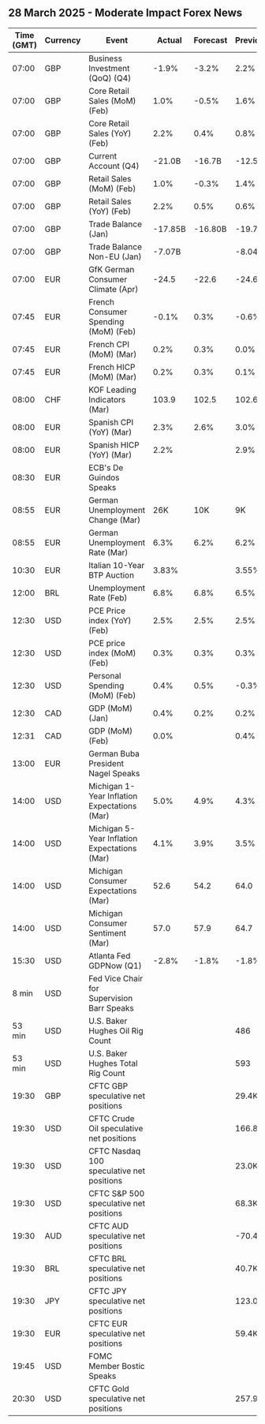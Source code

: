 ## 28 March 2025 - Moderate Impact Forex News

| Time (GMT) | Currency | Event | Actual | Forecast | Previous |
|------|----------|-------|--------|----------|----------|
| 07:00 | GBP | Business Investment (QoQ) (Q4) | -1.9% | -3.2% | 2.2% |
| 07:00 | GBP | Core Retail Sales (MoM) (Feb) | 1.0% | -0.5% | 1.6% |
| 07:00 | GBP | Core Retail Sales (YoY) (Feb) | 2.2% | 0.4% | 0.8% |
| 07:00 | GBP | Current Account (Q4) | -21.0B | -16.7B | -12.5B |
| 07:00 | GBP | Retail Sales (MoM) (Feb) | 1.0% | -0.3% | 1.4% |
| 07:00 | GBP | Retail Sales (YoY) (Feb) | 2.2% | 0.5% | 0.6% |
| 07:00 | GBP | Trade Balance (Jan) | -17.85B | -16.80B | -19.72B |
| 07:00 | GBP | Trade Balance Non-EU (Jan) | -7.07B |  | -8.04B |
| 07:00 | EUR | GfK German Consumer Climate (Apr) | -24.5 | -22.6 | -24.6 |
| 07:45 | EUR | French Consumer Spending (MoM) (Feb) | -0.1% | 0.3% | -0.6% |
| 07:45 | EUR | French CPI (MoM) (Mar) | 0.2% | 0.3% | 0.0% |
| 07:45 | EUR | French HICP (MoM) (Mar) | 0.2% | 0.3% | 0.1% |
| 08:00 | CHF | KOF Leading Indicators (Mar) | 103.9 | 102.5 | 102.6 |
| 08:00 | EUR | Spanish CPI (YoY) (Mar) | 2.3% | 2.6% | 3.0% |
| 08:00 | EUR | Spanish HICP (YoY) (Mar) | 2.2% |  | 2.9% |
| 08:30 | EUR | ECB's De Guindos Speaks |  |  |  |
| 08:55 | EUR | German Unemployment Change (Mar) | 26K | 10K | 9K |
| 08:55 | EUR | German Unemployment Rate (Mar) | 6.3% | 6.2% | 6.2% |
| 10:30 | EUR | Italian 10-Year BTP Auction | 3.83% |  | 3.55% |
| 12:00 | BRL | Unemployment Rate (Feb) | 6.8% | 6.8% | 6.5% |
| 12:30 | USD | PCE Price index (YoY) (Feb) | 2.5% | 2.5% | 2.5% |
| 12:30 | USD | PCE price index (MoM) (Feb) | 0.3% | 0.3% | 0.3% |
| 12:30 | USD | Personal Spending (MoM) (Feb) | 0.4% | 0.5% | -0.3% |
| 12:30 | CAD | GDP (MoM) (Jan) | 0.4% | 0.2% | 0.2% |
| 12:31 | CAD | GDP (MoM) (Feb) | 0.0% |  | 0.4% |
| 13:00 | EUR | German Buba President Nagel Speaks |  |  |  |
| 14:00 | USD | Michigan 1-Year Inflation Expectations (Mar) | 5.0% | 4.9% | 4.3% |
| 14:00 | USD | Michigan 5-Year Inflation Expectations (Mar) | 4.1% | 3.9% | 3.5% |
| 14:00 | USD | Michigan Consumer Expectations (Mar) | 52.6 | 54.2 | 64.0 |
| 14:00 | USD | Michigan Consumer Sentiment (Mar) | 57.0 | 57.9 | 64.7 |
| 15:30 | USD | Atlanta Fed GDPNow (Q1) | -2.8% | -1.8% | -1.8% |
| 8 min | USD | Fed Vice Chair for Supervision Barr Speaks |  |  |  |
| 53 min | USD | U.S. Baker Hughes Oil Rig Count |  |  | 486 |
| 53 min | USD | U.S. Baker Hughes Total Rig Count |  |  | 593 |
| 19:30 | GBP | CFTC GBP speculative net positions |  |  | 29.4K |
| 19:30 | USD | CFTC Crude Oil speculative net positions |  |  | 166.8K |
| 19:30 | USD | CFTC Nasdaq 100 speculative net positions |  |  | 23.0K |
| 19:30 | USD | CFTC S&P 500 speculative net positions |  |  | 68.3K |
| 19:30 | AUD | CFTC AUD speculative net positions |  |  | -70.4K |
| 19:30 | BRL | CFTC BRL speculative net positions |  |  | 40.7K |
| 19:30 | JPY | CFTC JPY speculative net positions |  |  | 123.0K |
| 19:30 | EUR | CFTC EUR speculative net positions |  |  | 59.4K |
| 19:45 | USD | FOMC Member Bostic Speaks |  |  |  |
| 20:30 | USD | CFTC Gold speculative net positions |  |  | 257.9K |
